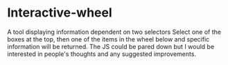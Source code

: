 # Interactive-wheel
A tool displaying information dependent on two selectors
Select one of the boxes at the top, then one of the items in the wheel below and specific information will be returned. 
The JS could be pared down but I would be interested in people's thoughts and any suggested improvements.
